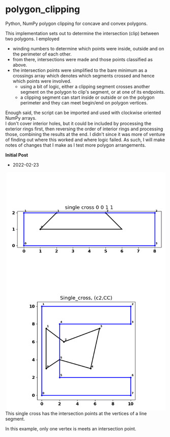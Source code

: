 # polygon_clipping
Python, NumPy polygon clipping for concave and convex polygons.


This implementation sets out to determine the intersection (clip) between two polygons.
I employed
- winding numbers to determine which points were inside, outside and on the perimeter of each other.
- from there, intersections were made and those points classified as above.
- the intersection points were simplified to the bare minimum as a crossings array which denotes which segments crossed and hence which points were involved.
  - using a bit of logic, either a clipping segment crosses another segment on the polygon to clip's segment, or at one of its endpoints.
  - a clipping segment can start inside or outside or on the polygon perimeter and they can meet begin/end on polygon vertices.

Enough said, the script can be imported and used with clockwise oriented NumPy arrays.  
I don't cover interior holes, but it could be included by processing the exterior rings first, then reversing the order of interior rings and processing those, combining the results at the end.  I didn't since it was more of venture of finding out where this worked and where logic failed.  As such, I will make notes of changes that I make as I test more polygon arrangements.


**Initial Post**
- 2022-02-23

<img src="images/single_cross_s00_t0.png" align="right" width="500"/>  
<img src="images/single_cross_c2CC.png" align="right" width="500"/>  

This single cross has the intersection points at the vertices of a line segment.  

In this example, only one vertex is meets an intersection point.  

<!-- <a href="url"><img src="../images/npGeo_conversion_tools.png" align="center" height="auto" width="200" ></a> -->


